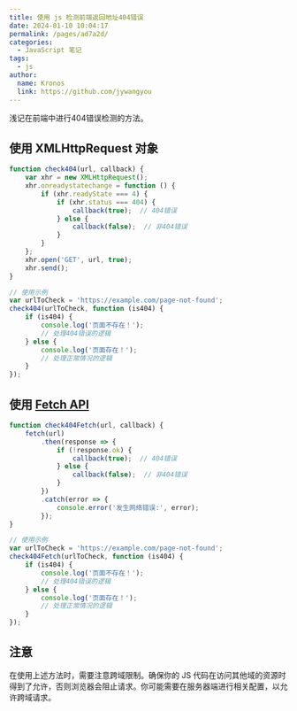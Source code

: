 ```yaml
---
title: 使用 js 检测前端返回地址404错误
date: 2024-01-10 10:04:17
permalink: /pages/ad7a2d/
categories:
  - JavaScript 笔记
tags:
  - js
author: 
  name: Kronos
  link: https://github.com/jywangyou
---
```


浅记在前端中进行404错误检测的方法。

## 使用 XMLHttpRequest 对象

```js
function check404(url, callback) {
    var xhr = new XMLHttpRequest();
    xhr.onreadystatechange = function () {
        if (xhr.readyState === 4) {
            if (xhr.status === 404) {
                callback(true);  // 404错误
            } else {
                callback(false);  // 非404错误
            }
        }
    };
    xhr.open('GET', url, true);
    xhr.send();
}

// 使用示例
var urlToCheck = 'https://example.com/page-not-found';
check404(urlToCheck, function (is404) {
    if (is404) {
        console.log('页面不存在！');
        // 处理404错误的逻辑
    } else {
        console.log('页面存在！');
        // 处理正常情况的逻辑
    }
});
```

## 使用 [Fetch API](https://developer.mozilla.org/zh-CN/docs/Web/API/Fetch_API)

```js
function check404Fetch(url, callback) {
    fetch(url)
        .then(response => {
            if (!response.ok) {
                callback(true);  // 404错误
            } else {
                callback(false);  // 非404错误
            }
        })
        .catch(error => {
            console.error('发生网络错误:', error);
        });
}

// 使用示例
var urlToCheck = 'https://example.com/page-not-found';
check404Fetch(urlToCheck, function (is404) {
    if (is404) {
        console.log('页面不存在！');
        // 处理404错误的逻辑
    } else {
        console.log('页面存在！');
        // 处理正常情况的逻辑
    }
});
```

## 注意

在使用上述方法时，需要注意跨域限制。确保你的 JS 代码在访问其他域的资源时得到了允许，否则浏览器会阻止请求。你可能需要在服务器端进行相关配置，以允许跨域请求。